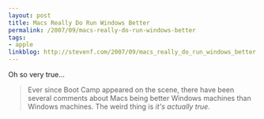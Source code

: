 ```yaml
---
layout: post
title: Macs Really Do Run Windows Better
permalink: /2007/09/macs-really-do-run-windows-better
tags:
- apple
linkblog: http://stevenf.com/2007/09/macs_really_do_run_windows_better.php
---
```


Oh so very true...

> Ever since Boot Camp appeared on the scene, there have been several
> comments about Macs being better Windows machines than Windows
> machines. The weird thing is *it's actually true*.
